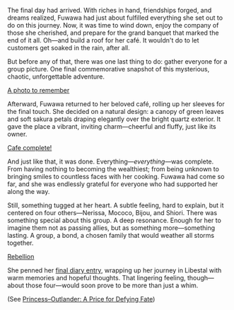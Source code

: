 The final day had arrived. With riches in hand, friendships forged, and dreams realized, Fuwawa had just about fulfilled everything she set out to do on this journey. Now, it was time to wind down, enjoy the company of those she cherished, and prepare for the grand banquet that marked the end of it all. Oh—and build a roof for her café. It wouldn't do to let customers get soaked in the rain, after all.

But before any of that, there was one last thing to do: gather everyone for a group picture. One final commemorative snapshot of this mysterious, chaotic, unforgettable adventure.

[A photo to remember](#embed:https://www.youtube.com/live/9A1cO7jL0jw?t=1681)

Afterward, Fuwawa returned to her beloved café, rolling up her sleeves for the final touch. She decided on a natural design: a canopy of green leaves and soft sakura petals draping elegantly over the bright quartz exterior. It gave the place a vibrant, inviting charm—cheerful and fluffy, just like its owner.

[Cafe complete!](#embed:https://www.youtube.com/live/9A1cO7jL0jw?t=2950)

And just like that, it was done. Everything—*everything*—was complete. From having nothing to becoming the wealthiest; from being unknown to bringing smiles to countless faces with her cooking. Fuwawa had come so far, and she was endlessly grateful for everyone who had supported her along the way.

Still, something tugged at her heart. A subtle feeling, hard to explain, but it centered on four others—Nerissa, Mococo, Bijou, and Shiori. There was something special about this group. A deep resonance. Enough for her to imagine them not as passing allies, but as something more—something lasting. A group, a bond, a chosen family that would weather all storms together.

[Rebellion](#embed:https://www.youtube.com/live/9A1cO7jL0jw?t=3304)

She penned her [final diary entry](https://www.youtube.com/live/9A1cO7jL0jw?t=3729), wrapping up her journey in Libestal with warm memories and hopeful thoughts. That lingering feeling, though—about those four—would soon prove to be more than just a whim.

(See [Princess–Outlander: A Price for Defying Fate](#edge:iphania-outlander-right-2-left-2))